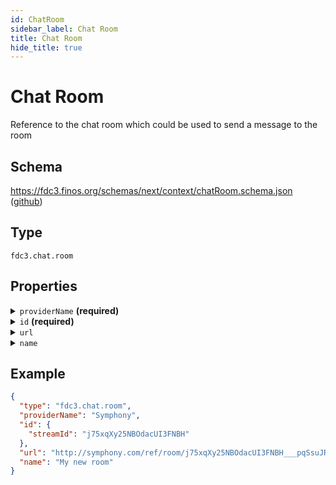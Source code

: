 ```yaml
---
id: ChatRoom
sidebar_label: Chat Room
title: Chat Room
hide_title: true
---
```


# Chat Room

Reference to the chat room which could be used to send a message to the room

## Schema

<https://fdc3.finos.org/schemas/next/context/chatRoom.schema.json> ([github](https://github.com/finos/FDC3/tree/main/schemas/context/chatRoom.schema.json))

## Type

`fdc3.chat.room`

## Properties

<details>
  <summary><code>providerName</code> <strong>(required)</strong></summary>

**type**: `string`

The name of the service that hosts the chat

</details>

<details>
  <summary><code>id</code> <strong>(required)</strong></summary>

**type**: `object`

Identifier(s) for the chat - currently unstandardized

</details>

<details>
  <summary><code>url</code></summary>

**type**: `string`

Universal url to access to the room. It could be opened from a browser, a mobile app, etc...

</details>

<details>
  <summary><code>name</code></summary>

**type**: `string`

Display name for the chat room

</details>

## Example

```json
{
  "type": "fdc3.chat.room",
  "providerName": "Symphony",
  "id": {
    "streamId": "j75xqXy25NBOdacUI3FNBH"
  },
  "url": "http://symphony.com/ref/room/j75xqXy25NBOdacUI3FNBH___pqSsuJRdA",
  "name": "My new room"
}
```

